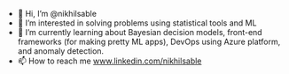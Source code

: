 - 👋 Hi, I’m @nikhilsable
- 👀 I’m interested in solving problems using statistical tools and ML
- 🌱 I’m currently learning about Bayesian decision models, front-end frameworks (for making pretty ML apps), DevOps using Azure platform, and anomaly detection. 
- 📫 How to reach me www.linkedin.com/nikhilsable

<!---
nikhilsable/nikhilsable is a ✨ special ✨ repository because its `README.md` (this file) appears on your GitHub profile.
You can click the Preview link to take a look at your changes.
--->
